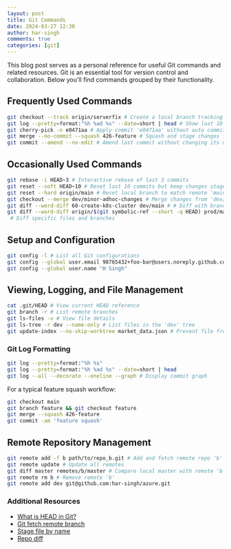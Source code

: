 ```yaml
---
layout: post
title: Git Commands
date: 2024-03-27 12:30
author: har-singh
comments: true
categories: [git]
---
```


This blog post serves as a personal reference for useful Git commands and related resources. Git is an essential tool for version control and collaboration. Below you'll find commands grouped by their functionality.

## Frequently Used Commands

```sh
git checkout --track origin/serverfix # Create a local branch tracking 'origin/serverfix'
git log --pretty=format:"%h %ad %s" --date=short | head # Show last 10 commits concisely
git cherry-pick -n e0471aa # Apply commit 'e0471aa' without auto committing
git merge --no-commit --squash 426-feature # Squash and stage changes from '426-feature'
git commit --amend --no-edit # Amend last commit without changing its message
```

## Occasionally Used Commands

```sh
git rebase -i HEAD~3 # Interactive rebase of last 3 commits
git reset --soft HEAD~10 # Reset last 10 commits but keep changes staged
git reset --hard origin/main # Reset local branch to match remote 'main'
git checkout --merge dev/minor-adhoc-changes # Merge changes from 'dev/minor-adhoc-changes'
git diff --word-diff 60-create-k8s-cluster dev/main # # Diff with branch 'dev/main'
git diff --word-diff origin/$(git symbolic-ref --short -q HEAD) prod/main ':*backend.tf' ':*locals.tf' path/to/dir
 # Diff specific files and branches
```

## Setup and Configuration

```sh
git config -l # List all Git configurations
git config --global user.email 98765432+foo-bar@users.noreply.github.com
git config --global user.name "H Singh"
```

## Viewing, Logging, and File Management

```sh
cat .git/HEAD # View current HEAD reference
git branch -r # List remote branches
git ls-files -v # View file details
git ls-tree -r dev --name-only # List files in the 'dev' tree
git update-index --no-skip-worktree market_data.json # Prevent file from being skipped
```

### Git Log Formatting

```sh
git log --pretty=format:"%h %s"
git log --pretty=format:"%h %ad %s" --date=short | head
git log --all --decorate --oneline --graph # Display commit graph
```

For a typical feature squash workflow:
```sh
git checkout main
git branch feature && git checkout feature
git merge --squash 426-feature
git commit -am 'feature squash'
```

## Remote Repository Management

```sh
git remote add -f b path/to/repo_b.git # Add and fetch remote repo 'b'
git remote update # Update all remotes
git diff master remotes/b/master # Compare local master with remote 'b' master
git remote rm b # Remove remote 'b'
git remote add dev git@github.com:har-singh/azure.git
```

### Additional Resources

- [What is HEAD in Git?](https://stackoverflow.com/questions/2304087/what-is-head-in-git)
- [Git fetch remote branch](https://stackoverflow.com/questions/9537392/git-fetch-remote-branch)
- [Stage file by name](https://stackoverflow.com/questions/3774439/stage-file-by-its-file-name-regardless-of-directory-git)
- [Repo diff](https://stackoverflow.com/questions/1968512/getting-the-difference-between-two-repositories)
